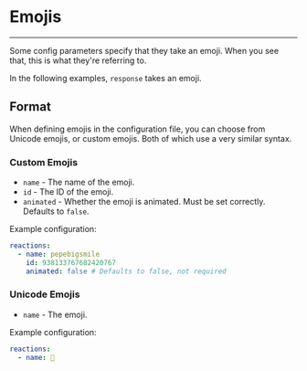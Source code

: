 # Emojis

---

Some config parameters specify that they take an emoji.
When you see that, this is what they're referring to.

In the following examples, `response` takes an emoji.

## Format

When defining emojis in the configuration file, you can choose from Unicode emojis, or custom emojis.
Both of which use a very similar syntax.

### Custom Emojis

- `name` - The name of the emoji.
- `id` - The ID of the emoji.
- `animated` - Whether the emoji is animated. Must be set correctly. Defaults to `false`.

Example configuration:

```yaml
reactions:
  - name: pepebigsmile
    id: 938133767682420767
    animated: false # Defaults to false, not required
```

### Unicode Emojis

- `name` - The emoji.

Example configuration:

```yaml
reactions:
  - name: 🗿
```
